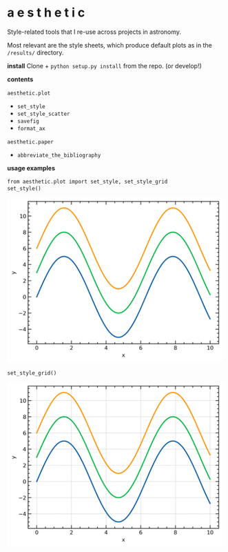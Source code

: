 # a e s t h e t i c

Style-related tools that I re-use across projects in astronomy.

Most relevant are the style sheets, which produce default plots as in the
`/results/` directory.

__install__
Clone + `python setup.py install` from the repo. (or develop!)

__contents__

`aesthetic.plot`
* `set_style`
* `set_style_scatter`
* `savefig`
* `format_ax`

`aesthetic.paper`
* `abbreviate_the_bibliography`

__usage examples__
```
from aesthetic.plot import set_style, set_style_grid
set_style()
```

<img src="https://github.com/lgbouma/aesthetic/blob/master/results/plot_standard.png" width="500">

```
set_style_grid()
```

<img src="https://github.com/lgbouma/aesthetic/blob/master/results/plot_grid.png" width="500">
